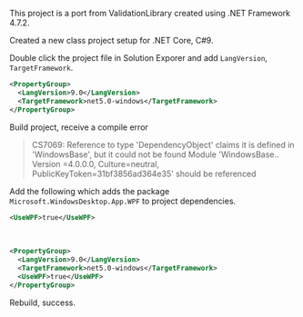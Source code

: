 ﻿
This project is a port from ValidationLibrary created using .NET Framework 4.7.2. 

Created a new class project setup for .NET Core, C#9.

Double click the project file in Solution Exporer and add `LangVersion`, `TargetFramework`.
```xml
<PropertyGroup>
  <LangVersion>9.0</LangVersion>
  <TargetFramework>net5.0-windows</TargetFramework>
</PropertyGroup>
```

Build project, receive a compile error

> CS7069: Reference to type 'DependencyObject' claims it is defined in 'WindowsBase', but it could not be found Module 'WindowsBase.. Version =4.0.0.0, Culture=neutral, PublicKeyToken=31bf3856ad364e35' should be referenced

Add the following which adds the package `Microsoft.WindowsDesktop.App.WPF` to project dependencies.

```xml
<UseWPF>true</UseWPF>
```

</br>

```xml
<PropertyGroup>
  <LangVersion>9.0</LangVersion>
  <TargetFramework>net5.0-windows</TargetFramework>
  <UseWPF>true</UseWPF>
</PropertyGroup>
```

Rebuild, success.